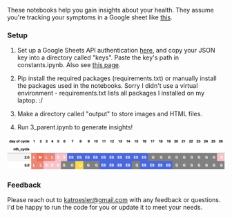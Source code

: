 These notebooks help you gain insights about your health.  They assume you're tracking your symptoms in a Google sheet like [this](https://docs.google.com/spreadsheets/d/1ZZP9MqIlzUlu6MgsLTdogAXfqFi91Oi59sjLXQch_qQ/edit#gid=1102650863).

### Setup

1. Set up a Google Sheets API authentication [here](https://console.cloud.google.com/apis/credentials?pli=1), and copy your JSON key into a directory called "keys".  Paste the key's path in constants.ipynb. Also see [this page](https://console.cloud.google.com/iam-admin/serviceaccounts).

2. Pip install the required packages (requirements.txt) or manually install the packages used in the notebooks.  Sorry I didn't use a virtual environment - requirements.txt lists all packages I installed on my laptop. :/

3. Make a directory called "output" to store images and HTML files.

4. Run 3_parent.ipynb to generate insights!

![example menstrual cycle charting](output/charting_2023-12-31.png)

### Feedback
Please reach out to katroesler@gmail.com with any feedback or questions.  I'd be happy to run the code for you or update it to meet your needs.
